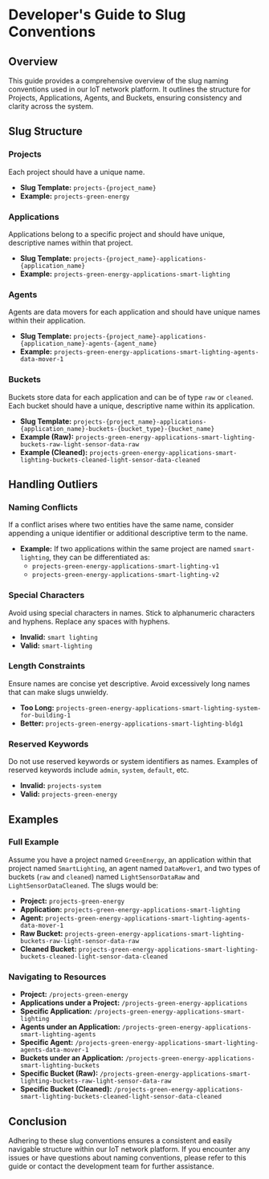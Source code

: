 # Developer's Guide to Slug Conventions

## Overview
This guide provides a comprehensive overview of the slug naming conventions used in our IoT network platform. It outlines the structure for Projects, Applications, Agents, and Buckets, ensuring consistency and clarity across the system.

## Slug Structure

### Projects
Each project should have a unique name.

- **Slug Template:** `projects-{project_name}`
- **Example:** `projects-green-energy`

### Applications
Applications belong to a specific project and should have unique, descriptive names within that project.

- **Slug Template:** `projects-{project_name}-applications-{application_name}`
- **Example:** `projects-green-energy-applications-smart-lighting`

### Agents
Agents are data movers for each application and should have unique names within their application.

- **Slug Template:** `projects-{project_name}-applications-{application_name}-agents-{agent_name}`
- **Example:** `projects-green-energy-applications-smart-lighting-agents-data-mover-1`

### Buckets
Buckets store data for each application and can be of type `raw` or `cleaned`. Each bucket should have a unique, descriptive name within its application.

- **Slug Template:** `projects-{project_name}-applications-{application_name}-buckets-{bucket_type}-{bucket_name}`
- **Example (Raw):** `projects-green-energy-applications-smart-lighting-buckets-raw-light-sensor-data-raw`
- **Example (Cleaned):** `projects-green-energy-applications-smart-lighting-buckets-cleaned-light-sensor-data-cleaned`

## Handling Outliers

### Naming Conflicts
If a conflict arises where two entities have the same name, consider appending a unique identifier or additional descriptive term to the name.

- **Example:** If two applications within the same project are named `smart-lighting`, they can be differentiated as:
  - `projects-green-energy-applications-smart-lighting-v1`
  - `projects-green-energy-applications-smart-lighting-v2`

### Special Characters
Avoid using special characters in names. Stick to alphanumeric characters and hyphens. Replace any spaces with hyphens.

- **Invalid:** `smart lighting`
- **Valid:** `smart-lighting`

### Length Constraints
Ensure names are concise yet descriptive. Avoid excessively long names that can make slugs unwieldy.

- **Too Long:** `projects-green-energy-applications-smart-lighting-system-for-building-1`
- **Better:** `projects-green-energy-applications-smart-lighting-bldg1`

### Reserved Keywords
Do not use reserved keywords or system identifiers as names. Examples of reserved keywords include `admin`, `system`, `default`, etc.

- **Invalid:** `projects-system`
- **Valid:** `projects-green-energy`

## Examples

### Full Example
Assume you have a project named `GreenEnergy`, an application within that project named `SmartLighting`, an agent named `DataMover1`, and two types of buckets (`raw` and `cleaned`) named `LightSensorDataRaw` and `LightSensorDataCleaned`. The slugs would be:

- **Project:** `projects-green-energy`
- **Application:** `projects-green-energy-applications-smart-lighting`
- **Agent:** `projects-green-energy-applications-smart-lighting-agents-data-mover-1`
- **Raw Bucket:** `projects-green-energy-applications-smart-lighting-buckets-raw-light-sensor-data-raw`
- **Cleaned Bucket:** `projects-green-energy-applications-smart-lighting-buckets-cleaned-light-sensor-data-cleaned`

### Navigating to Resources
- **Project:** `/projects-green-energy`
- **Applications under a Project:** `/projects-green-energy-applications`
- **Specific Application:** `/projects-green-energy-applications-smart-lighting`
- **Agents under an Application:** `/projects-green-energy-applications-smart-lighting-agents`
- **Specific Agent:** `/projects-green-energy-applications-smart-lighting-agents-data-mover-1`
- **Buckets under an Application:** `/projects-green-energy-applications-smart-lighting-buckets`
- **Specific Bucket (Raw):** `/projects-green-energy-applications-smart-lighting-buckets-raw-light-sensor-data-raw`
- **Specific Bucket (Cleaned):** `/projects-green-energy-applications-smart-lighting-buckets-cleaned-light-sensor-data-cleaned`

## Conclusion
Adhering to these slug conventions ensures a consistent and easily navigable structure within our IoT network platform. If you encounter any issues or have questions about naming conventions, please refer to this guide or contact the development team for further assistance.
